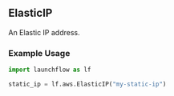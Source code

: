 ## ElasticIP

An Elastic IP address.

### Example Usage
```python
import launchflow as lf

static_ip = lf.aws.ElasticIP("my-static-ip")
```
